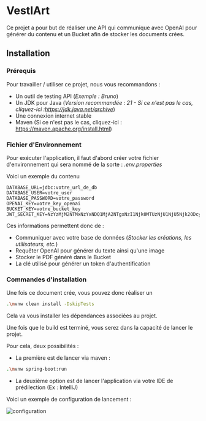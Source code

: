 
# VestIArt

Ce projet a pour but de réaliser une API qui communique avec OpenAI pour générer du contenu et un Bucket afin de stocker les documents crées.

## Installation

### Prérequis

Pour travailler / utiliser ce projet, nous vous recommandons :

* Un outil de testing API (*Exemple : Bruno*)
* Un JDK pour Java (*Version recommandée : 21 - Si ce n'est pas le cas, cliquez-ici :https://jdk.java.net/archive*)
* Une connexion internet stable
* Maven (Si ce n'est pas le cas, cliquez-ici : https://maven.apache.org/install.html)

### Fichier d'Environnement

Pour exécuter l'application, il faut d'abord créer votre fichier d'environnement qui sera nommé de la sorte : *.env.properties*

Voici un exemple du contenu

```
DATABASE_URL=jdbc:votre_url_de_db
DATABASE_USER=votre_user
DATABASE_PASSWORD=votre_password
OPENAI_KEY=votre_key_openai
BUCKET_KEY=votre_bucket_key
JWT_SECRET_KEY=NzYzMjM2NTMxNzYxNDQ1MjA2NTgxNzI1Njk0MTUzNjU1NjU5Njk2ODcyNjMzNzU1MTYxNjE3OTUzNTM3NzU3
```

Ces informations permettent donc de :
* Communiquer avec votre base de données (*Stocker les créations, les utilisateurs, etc.*)
* Requêter OpenAI pour générer du texte ainsi qu'une image
* Stocker le PDF généré dans le Bucket
* La clé utilisé pour générer un token d'authentification

### Commandes d'installation

Une fois ce document crée, vous pouvez donc réaliser un

```bash
.\mvnw clean install -DskipTests
```

Cela va vous installer les dépendances associées au projet.

Une fois que le build est terminé, vous serez dans la capacité de lancer le projet.

Pour cela, deux possibilités :

* La première est de lancer via maven :
```bash
.\mvnw spring-boot:run
```

* La deuxième option est de lancer l'application via votre IDE de prédilection (Ex : IntelliJ)

Voici un exemple de configuration de lancement :

![configuration](./src/main/resources/static/img.png)
